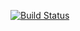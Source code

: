 [![Build Status](https://travis-ci.org/aurell1/szte2016fall.svg?branch=hf5)](https://travis-ci.org/aurell1/szte2016fall)

